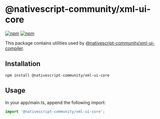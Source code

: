 # @nativescript-community/xml-ui-core

[![npm](https://img.shields.io/npm/v/@nativescript-community/xml-ui-core.svg)](https://www.npmjs.com/package/@nativescript-community/xml-ui-core)
[![npm](https://img.shields.io/npm/dt/@nativescript-community/xml-ui-core.svg?label=npm%20downloads)](https://www.npmjs.com/package/@nativescript-community/xml-ui-core)

This package contains utilities used by [@nativescript-community/xml-ui-compiler](../compiler).  

## Installation

```
npm install @nativescript-community/xml-ui-core
```

## Usage
In your app/main.ts, append the following import:
```js
import '@nativescript-community/xml-ui-core';
```